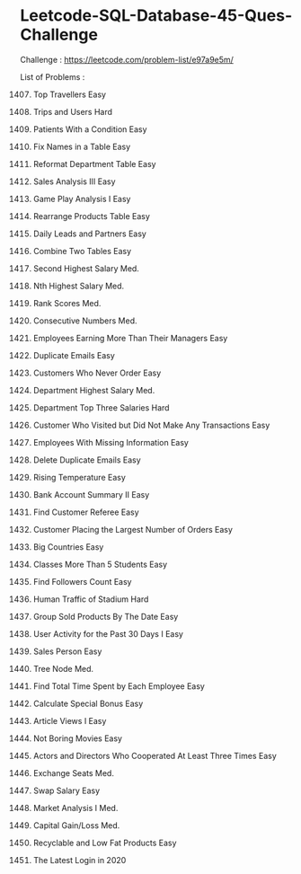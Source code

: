 # Leetcode-SQL-Database-45-Ques-Challenge

Challenge : https://leetcode.com/problem-list/e97a9e5m/

List of Problems :

1407. Top Travellers
Easy

262. Trips and Users
Hard

1527. Patients With a Condition
Easy

1667. Fix Names in a Table
Easy

1179. Reformat Department Table
Easy

1084. Sales Analysis III
Easy

511. Game Play Analysis I
Easy

1795. Rearrange Products Table
Easy

1693. Daily Leads and Partners
Easy

175. Combine Two Tables
Easy

176. Second Highest Salary
Med.

177. Nth Highest Salary
Med.

178. Rank Scores
Med.

180. Consecutive Numbers
Med.

181. Employees Earning More Than Their Managers
Easy

182. Duplicate Emails
Easy

183. Customers Who Never Order
Easy

184. Department Highest Salary
Med.

185. Department Top Three Salaries
Hard

1581. Customer Who Visited but Did Not Make Any Transactions
Easy

1965. Employees With Missing Information
Easy

196. Delete Duplicate Emails
Easy

197. Rising Temperature
Easy

1587. Bank Account Summary II
Easy

584. Find Customer Referee
Easy

586. Customer Placing the Largest Number of Orders
Easy

595. Big Countries
Easy

596. Classes More Than 5 Students
Easy

1729. Find Followers Count
Easy

601. Human Traffic of Stadium
Hard

1484. Group Sold Products By The Date
Easy

1141. User Activity for the Past 30 Days I
Easy

607. Sales Person
Easy

608. Tree Node
Med.

1741. Find Total Time Spent by Each Employee
Easy

1873. Calculate Special Bonus
Easy

1148. Article Views I
Easy

620. Not Boring Movies
Easy

1050. Actors and Directors Who Cooperated At Least Three Times
Easy

626. Exchange Seats
Med.

627. Swap Salary
Easy

1158. Market Analysis I
Med.

1393. Capital Gain/Loss
Med.

1757. Recyclable and Low Fat Products
Easy

1890. The Latest Login in 2020
